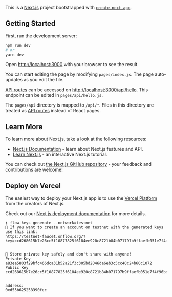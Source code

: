 This is a [Next.js](https://nextjs.org/) project bootstrapped with [`create-next-app`](https://github.com/vercel/next.js/tree/canary/packages/create-next-app).

## Getting Started

First, run the development server:

```bash
npm run dev
# or
yarn dev
```

Open [http://localhost:3000](http://localhost:3000) with your browser to see the result.

You can start editing the page by modifying `pages/index.js`. The page auto-updates as you edit the file.

[API routes](https://nextjs.org/docs/api-routes/introduction) can be accessed on [http://localhost:3000/api/hello](http://localhost:3000/api/hello). This endpoint can be edited in `pages/api/hello.js`.

The `pages/api` directory is mapped to `/api/*`. Files in this directory are treated as [API routes](https://nextjs.org/docs/api-routes/introduction) instead of React pages.

## Learn More

To learn more about Next.js, take a look at the following resources:

- [Next.js Documentation](https://nextjs.org/docs) - learn about Next.js features and API.
- [Learn Next.js](https://nextjs.org/learn) - an interactive Next.js tutorial.

You can check out [the Next.js GitHub repository](https://github.com/vercel/next.js/) - your feedback and contributions are welcome!

## Deploy on Vercel

The easiest way to deploy your Next.js app is to use the [Vercel Platform](https://vercel.com/new?utm_medium=default-template&filter=next.js&utm_source=create-next-app&utm_campaign=create-next-app-readme) from the creators of Next.js.

Check out our [Next.js deployment documentation](https://nextjs.org/docs/deployment) for more details.

```
❯ flow keys generate --network=testnet
🙏 If you want to create an account on testnet with the generated keys use this link:
https://testnet-faucet.onflow.org/?key=ccd268615b7e26cc5f10877825f6184ee920c8721b84b071797b9ffaefb051e7f4f96bd98fa7395f888885f7e38ec744113668b74c7d24184e92eaf27eed565e 


🔴️ Store private key safely and don't share with anyone! 
Private Key      a83ea5803f29bfc466dca31b52a21f3c305bd2046da6eb3c5cc40c24b60c1072 
Public Key       ccd268615b7e26cc5f10877825f6184ee920c8721b84b071797b9ffaefb051e7f4f96bd98fa7395f888885f7e38ec744113668b74c7d24184e92eaf27eed565e 


address:
0xd55b625258390fec
```